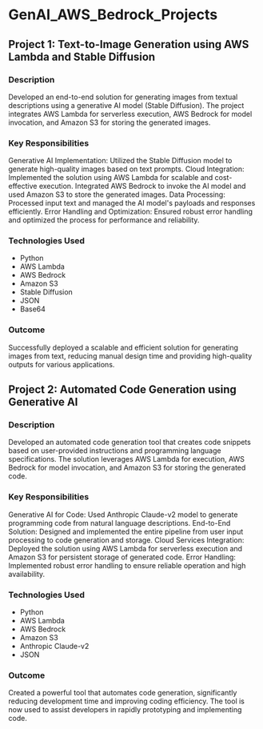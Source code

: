 # GenAI_AWS_Bedrock_Projects
## Project 1: Text-to-Image Generation using AWS Lambda and Stable Diffusion
### Description
Developed an end-to-end solution for generating images from textual descriptions using a generative AI model (Stable Diffusion). The project integrates AWS Lambda for serverless execution, AWS Bedrock for model invocation, and Amazon S3 for storing the generated images.

### Key Responsibilities
Generative AI Implementation: Utilized the Stable Diffusion model to generate high-quality images based on text prompts.
Cloud Integration: Implemented the solution using AWS Lambda for scalable and cost-effective execution. Integrated AWS Bedrock to invoke the AI model and used Amazon S3 to store the generated images.
Data Processing: Processed input text and managed the AI model's payloads and responses efficiently.
Error Handling and Optimization: Ensured robust error handling and optimized the process for performance and reliability.

### Technologies Used
* Python
* AWS Lambda
* AWS Bedrock
* Amazon S3
* Stable Diffusion
* JSON
* Base64

### Outcome
Successfully deployed a scalable and efficient solution for generating images from text, reducing manual design time and providing high-quality outputs for various applications.


## Project 2: Automated Code Generation using Generative AI
### Description
Developed an automated code generation tool that creates code snippets based on user-provided instructions and programming language specifications. The solution leverages AWS Lambda for execution, AWS Bedrock for model invocation, and Amazon S3 for storing the generated code.

### Key Responsibilities
Generative AI for Code: Used Anthropic Claude-v2 model to generate programming code from natural language descriptions.
End-to-End Solution: Designed and implemented the entire pipeline from user input processing to code generation and storage.
Cloud Services Integration: Deployed the solution using AWS Lambda for serverless execution and Amazon S3 for persistent storage of generated code.
Error Handling: Implemented robust error handling to ensure reliable operation and high availability.

### Technologies Used
* Python
* AWS Lambda
* AWS Bedrock
* Amazon S3
* Anthropic Claude-v2
* JSON

### Outcome
Created a powerful tool that automates code generation, significantly reducing development time and improving coding efficiency. The tool is now used to assist developers in rapidly prototyping and implementing code.


